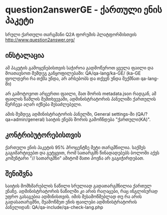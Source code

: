 # question2answerGE - ქართული ენის პაკეტი
სრული ქართული თარგმანი Q2A ფორუმის პლატფორმისთვის
http://www.question2answer.org/

## ინსტალაცია
ამ პაკეტის გამოყენებისთვის საჭიროა გადმოწეროთ ყველა ფაილი და მოათავსოთ შემდეგ განყოფილებაში:
QA/qa-lang/ka-GE/ (ka-GE ფოლდერი რა თქმა უნდა, არ არსებობს და თქვენ უნდა შექმნათ qa-lang-ში)

არ გამოტოვოთ არცერთი ფაილი, მათ შორის metadata.json რადგან, ამ ფაილის წაშლის შემთხვევაში, ადმინისტრატორის პანელიში ქართულის შერჩევა აღარ იქნება შესაძლებელი.

ამის შემდეგ ადმინისტრატორის პანელში, General settings-ში (QA/?qa=admin/general) საიტის ენებს შორის გამოჩნდება "ქართული(KA)".

## კონტრიბუტორებისთვის
ქართული ენის პაკეტის 95% პროცენტზე მეტი თარგმნილია. საქმეს გაგიმარტივებთ და გეტყვით, რომ სათარგმნ წინადადებებს ბოლოში აქვს კომენტარი "// სათარგმნი" ამიტომ მათი პოვნა არ გაგიჭირდებათ.

## შენიშვნა
საიტის მომხმარებლის ნაწილი სრულიად გადათარგმნილია ქართულ ენაზე. ადმინისტრატორის ნაწილში კი არის რაღაცები, რაც ინგლისურად უფრო გასაგებია ადმინისთვის.
იმის შესამოწმებლად თუ რა არის გადასათარგმნი, შეამოწმეთ ენის ფაილები ადმინისტრატორის პანელიდან: QA/qa-include/qa-check-lang.php
